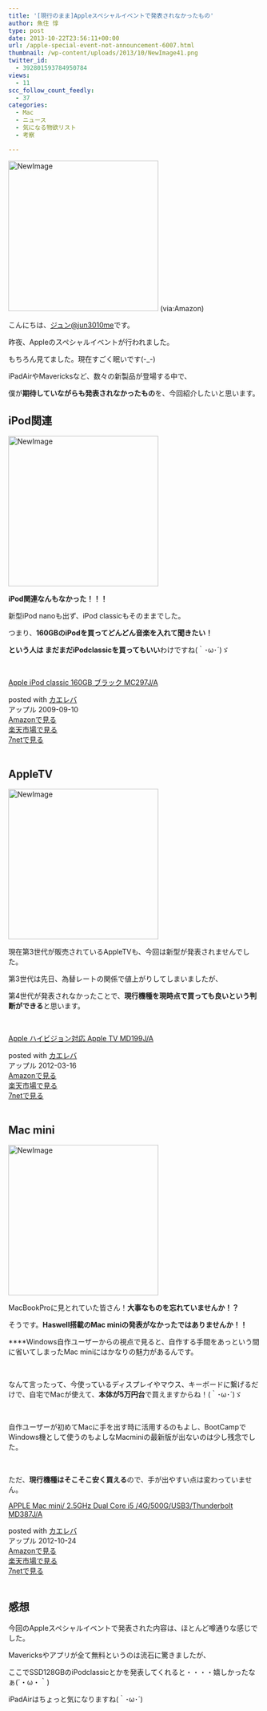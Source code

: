 ```yaml
---
title: '[現行のまま]Appleスペシャルイベントで発表されなかったもの'
author: 魚住 惇
type: post
date: 2013-10-22T23:56:11+00:00
url: /apple-special-event-not-announcement-6007.html
thumbnail: /wp-content/uploads/2013/10/NewImage41.png
twitter_id:
  - 392801593784950784
views:
  - 11
scc_follow_count_feedly:
  - 37
categories:
  - Mac
  - ニュース
  - 気になる物欲リスト
  - 考察

---
```

<img decoding="async" loading="lazy" title="NewImage.png" src="/wp-content/uploads/2013/10/NewImage4.png" alt="NewImage" width="300" height="300" border="0" /> (via:Amazon)

<!--more-->

こんにちは、[ジュン@jun3010me][1]です。

昨夜、Appleのスペシャルイベントが行われました。

もちろん見てました。現在すごく眠いです(-_-)

iPadAirやMavericksなど、数々の新製品が登場する中で、

僕が**期待していながらも発表されなかったもの**を、今回紹介したいと思います。

## iPod関連

<img decoding="async" loading="lazy" title="NewImage.png" src="/wp-content/uploads/2013/10/NewImage4.png" alt="NewImage" width="300" height="300" border="0" /> 

**iPod関連なんもなかった！！！**

新型iPod nanoも出ず、iPod classicもそのままでした。

つまり、**160GBのiPodを買ってどんどん音楽を入れて聞きたい！**

**という人は まだまだiPodclassicを買ってもいい**わけですね(｀･ω･´)ゞ

 

<div class="kaerebalink-box">
  <div class="kaerebalink-image">
    <a href="http://www.amazon.co.jp/exec/obidos/ASIN/B002OB3FKU/jn050191-22/ref=nosim/" rel="nofollow" target="_blank"><img decoding="async" style="border: none;" src="http://ecx.images-amazon.com/images/I/41eIf3BJUbL._SL160_.jpg" alt="" /></a>
  </div>
  <div class="kaerebalink-info">
    <div class="kaerebalink-name">
      <a href="http://www.amazon.co.jp/exec/obidos/ASIN/B002OB3FKU/jn050191-22/ref=nosim/" rel="nofollow" target="_blank">Apple iPod classic 160GB ブラック MC297J/A</a></p>
      <div class="kaerebalink-powered-date">
        posted with <a href="http://kaereba.com" rel="nofollow" target="_blank">カエレバ</a>
      </div>
    </div>
    <div class="kaerebalink-detail">
      アップル 2009-09-10
    </div>
    <div class="kaerebalink-link1">
      <div class="shoplinkamazon">
        <a title="アマゾン" href="http://www.amazon.co.jp/gp/search?keywords=Apple%20iPod%20classic%20160GB&__mk_ja_JP=%83J%83%5E%83J%83i&tag=jn050191-22" rel="nofollow" target="_blank">Amazonで見る</a>
      </div>
      <div class="shoplinkrakuten">
        <a title="楽天市場" href="http://hb.afl.rakuten.co.jp/hgc/0b392da9.3aef67b4.0b392daa.d09d4b3c/?pc=http%3A%2F%2Fsearch.rakuten.co.jp%2Fsearch%2Fmall%2FApple%2520iPod%2520classic%2520160GB%2F-%2Ff.1-p.1-s.1-sf.0-st.A-v.2%3Fx%3D0%26scid%3Daf_ich_link_urltxt%26m%3Dhttp%3A%2F%2Fm.rakuten.co.jp%2F" rel="nofollow" target="_blank">楽天市場で見る</a>
      </div>
      <div class="shoplinkseven">
        <a title="セブンネットショッピング" href="http://px.a8.net/svt/ejp?a8mat=25TN41+4Z7HV6+2N1Y+BW8O2&a8ejpredirect=http%3A%2F%2Fwww.7netshopping.jp%2Frelay%2Faffiliate%2FAnotherCompanyEntrance%2F%3FA8_PID%3Ds00000012319001%26VIEW_URL%3Dhttp%253A%252F%252Fwww.7netshopping.jp%252Fall%252Fsearch_result%252F-%252Fbprice%252Foff%252Fsort%252F0%252Fkword_in%252FApple%252520iPod%252520classic%252520160GB%252FallGoods%252Fon%252Fsubmit.x%252F30%252Fdisp_result%252F1%252Fsubmit.y%252F9%252Fprvlg%252Foff%252Fnobuy%252Fon%252FsetProduct%252Foff%252Foop%252Fon%252Fctgy%252Fall%252FfromKeywordSearch%252Ftrue" rel="nofollow" target="_blank">7netで見る</a>
      </div>
    </div>
  </div>
  <div class="booklink-footer">
     
  </div>
</div>

## AppleTV

<img decoding="async" loading="lazy" title="NewImage.png" src="/wp-content/uploads/2013/10/NewImage5.png" alt="NewImage" width="300" height="300" border="0" /> 

現在第3世代が販売されているAppleTVも、今回は新型が発表されませんでした。

第3世代は先日、為替レートの関係で値上がりしてしまいましたが、

第4世代が発表されなかったことで、**現行機種を現時点で買っても良いという判断ができる**と思います。

 

<div class="kaerebalink-box">
  <div class="kaerebalink-image">
    <a href="http://www.amazon.co.jp/exec/obidos/ASIN/B007JQGUW0/jn050191-22/ref=nosim/" rel="nofollow" target="_blank"><img decoding="async" style="border: none;" src="http://ecx.images-amazon.com/images/I/31xX8b5I6mL._SL160_.jpg" alt="" /></a>
  </div>
  <div class="kaerebalink-info">
    <div class="kaerebalink-name">
      <a href="http://www.amazon.co.jp/exec/obidos/ASIN/B007JQGUW0/jn050191-22/ref=nosim/" rel="nofollow" target="_blank">Apple ハイビジョン対応 Apple TV MD199J/A</a></p>
      <div class="kaerebalink-powered-date">
        posted with <a href="http://kaereba.com" rel="nofollow" target="_blank">カエレバ</a>
      </div>
    </div>
    <div class="kaerebalink-detail">
      アップル 2012-03-16
    </div>
    <div class="kaerebalink-link1">
      <div class="shoplinkamazon">
        <a title="アマゾン" href="http://www.amazon.co.jp/gp/search?keywords=MD199J%2FA&__mk_ja_JP=%83J%83%5E%83J%83i&tag=jn050191-22" rel="nofollow" target="_blank">Amazonで見る</a>
      </div>
      <div class="shoplinkrakuten">
        <a title="楽天市場" href="http://hb.afl.rakuten.co.jp/hgc/0b392da9.3aef67b4.0b392daa.d09d4b3c/?pc=http%3A%2F%2Fsearch.rakuten.co.jp%2Fsearch%2Fmall%2FMD199J%252FA%2F-%2Ff.1-p.1-s.1-sf.0-st.A-v.2%3Fx%3D0%26scid%3Daf_ich_link_urltxt%26m%3Dhttp%3A%2F%2Fm.rakuten.co.jp%2F" rel="nofollow" target="_blank">楽天市場で見る</a>
      </div>
      <div class="shoplinkseven">
        <a title="セブンネットショッピング" href="http://px.a8.net/svt/ejp?a8mat=25TN41+4Z7HV6+2N1Y+BW8O2&a8ejpredirect=http%3A%2F%2Fwww.7netshopping.jp%2Frelay%2Faffiliate%2FAnotherCompanyEntrance%2F%3FA8_PID%3Ds00000012319001%26VIEW_URL%3Dhttp%253A%252F%252Fwww.7netshopping.jp%252Fall%252Fsearch_result%252F-%252Fbprice%252Foff%252Fsort%252F0%252Fkword_in%252FMD199J%25252FA%252FallGoods%252Fon%252Fsubmit.x%252F30%252Fdisp_result%252F1%252Fsubmit.y%252F9%252Fprvlg%252Foff%252Fnobuy%252Fon%252FsetProduct%252Foff%252Foop%252Fon%252Fctgy%252Fall%252FfromKeywordSearch%252Ftrue" rel="nofollow" target="_blank">7netで見る</a>
      </div>
    </div>
  </div>
  <div class="booklink-footer">
     
  </div>
</div>

## Mac mini

<img decoding="async" loading="lazy" title="NewImage.png" src="/wp-content/uploads/2013/10/NewImage6.png" alt="NewImage" width="300" height="300" border="0" /> 

MacBookProに見とれていた皆さん！**大事なものを忘れていませんか！？**

そうです。**Haswell搭載のMac miniの発表がなかったではありませんか！！**

****Windows自作ユーザーからの視点で見ると、自作する手間をあっという間に省いてしまったMac miniにはかなりの魅力があるんです。

 

なんて言ったって、今使っているディスプレイやマウス、キーボードに繋げるだけで、自宅でMacが使えて、**本体が5万円台**で買えますからね！(｀･ω･´)ゞ

 

自作ユーザーが初めてMacに手を出す時に活用するのもよし、BootCampでWindows機として使うのもよしなMacminiの最新版が出ないのは少し残念でした。

 

ただ、**現行機種はそこそこ安く買える**ので、手が出やすい点は変わっていません。

<div class="kaerebalink-box">
  <div class="kaerebalink-image">
    <a href="http://www.amazon.co.jp/exec/obidos/ASIN/B009X5EJR8/jn050191-22/ref=nosim/" rel="nofollow" target="_blank"><img decoding="async" style="border: none;" src="http://ecx.images-amazon.com/images/I/31jD12lfpEL._SL160_.jpg" alt="" /></a>
  </div>
  <div class="kaerebalink-info">
    <div class="kaerebalink-name">
      <a href="http://www.amazon.co.jp/exec/obidos/ASIN/B009X5EJR8/jn050191-22/ref=nosim/" rel="nofollow" target="_blank">APPLE Mac mini/ 2.5GHz Dual Core i5 /4G/500G/USB3/Thunderbolt MD387J/A</a></p>
      <div class="kaerebalink-powered-date">
        posted with <a href="http://kaereba.com" rel="nofollow" target="_blank">カエレバ</a>
      </div>
    </div>
    <div class="kaerebalink-detail">
      アップル 2012-10-24
    </div>
    <div class="kaerebalink-link1">
      <div class="shoplinkamazon">
        <a title="アマゾン" href="http://www.amazon.co.jp/gp/search?keywords=G%2F500G%2FUSB3%2FThunderbolt%20MD387J%2FA&__mk_ja_JP=%83J%83%5E%83J%83i&tag=jn050191-22" rel="nofollow" target="_blank">Amazonで見る</a>
      </div>
      <div class="shoplinkrakuten">
        <a title="楽天市場" href="http://hb.afl.rakuten.co.jp/hgc/0b392da9.3aef67b4.0b392daa.d09d4b3c/?pc=http%3A%2F%2Fsearch.rakuten.co.jp%2Fsearch%2Fmall%2FG%252F500G%252FUSB3%252FThunderbolt%2520MD387J%252FA%2F-%2Ff.1-p.1-s.1-sf.0-st.A-v.2%3Fx%3D0%26scid%3Daf_ich_link_urltxt%26m%3Dhttp%3A%2F%2Fm.rakuten.co.jp%2F" rel="nofollow" target="_blank">楽天市場で見る</a>
      </div>
      <div class="shoplinkseven">
        <a title="セブンネットショッピング" href="http://px.a8.net/svt/ejp?a8mat=25TN41+4Z7HV6+2N1Y+BW8O2&a8ejpredirect=http%3A%2F%2Fwww.7netshopping.jp%2Frelay%2Faffiliate%2FAnotherCompanyEntrance%2F%3FA8_PID%3Ds00000012319001%26VIEW_URL%3Dhttp%253A%252F%252Fwww.7netshopping.jp%252Fall%252Fsearch_result%252F-%252Fbprice%252Foff%252Fsort%252F0%252Fkword_in%252FG%25252F500G%25252FUSB3%25252FThunderbolt%252520MD387J%25252FA%252FallGoods%252Fon%252Fsubmit.x%252F30%252Fdisp_result%252F1%252Fsubmit.y%252F9%252Fprvlg%252Foff%252Fnobuy%252Fon%252FsetProduct%252Foff%252Foop%252Fon%252Fctgy%252Fall%252FfromKeywordSearch%252Ftrue" rel="nofollow" target="_blank">7netで見る</a>
      </div>
    </div>
  </div>
  <div class="booklink-footer">
     
  </div>
</div>

## 感想

今回のAppleスペシャルイベントで発表された内容は、ほとんど噂通りな感じでした。

Mavericksやアプリが全て無料というのは流石に驚きましたが、

ここでSSD128GBのiPodclassicとかを発表してくれると・・・・嬉しかったなぁ(´・ω・｀)

iPadAirはちょっと気になりますね(｀･ω･´)

 [1]: https://twitter.com/jun3010me